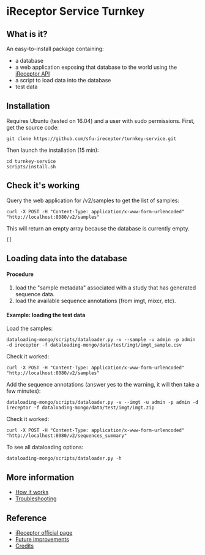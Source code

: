 # iReceptor Service Turnkey 



## What is it?
An easy-to-install package containing:
- a database
- a web application exposing that database to the world using the [iReceptor API](https://github.com/sfu-ireceptor/api)
- a script to load data into the database
- test data



## Installation
Requires Ubuntu (tested on 16.04) and a user with sudo permissions. First, get the source code:

```
git clone https://github.com/sfu-ireceptor/turnkey-service.git
```

Then launch the installation (15 min):
```
cd turnkey-service
scripts/install.sh 
```


## Check it's working
Query the web application for /v2/samples to get the list of samples:
```
curl -X POST -H "Content-Type: application/x-www-form-urlencoded" "http://localhost:8080/v2/samples"
```

This will return an empty array because the database is currently empty.
```
[]
```

## Loading data into the database
#### Procedure
1. load the "sample metadata" associated with a study that has generated sequence data.
2. load the available sequence annotations (from imgt, mixcr, etc).


#### Example: loading the test data
Load the samples:
```
dataloading-mongo/scripts/dataloader.py -v --sample -u admin -p admin -d ireceptor -f dataloading-mongo/data/test/imgt/imgt_sample.csv
```

Check it worked:
```
curl -X POST -H "Content-Type: application/x-www-form-urlencoded" "http://localhost:8080/v2/samples"
```

Add the sequence annotations (answer yes to the warning, it will then take a few minutes):
```
dataloading-mongo/scripts/dataloader.py -v --imgt -u admin -p admin -d ireceptor -f dataloading-mongo/data/test/imgt/imgt.zip
```

Check it worked:
```
curl -X POST -H "Content-Type: application/x-www-form-urlencoded" "http://localhost:8080/v2/sequences_summary"
```

To see all dataloading options:
```
dataloading-mongo/scripts/dataloader.py -h
```

## More information
- [How it works](docs/how_it_works.md)
- [Troubleshooting](docs/troubleshooting.md)


## Reference
- [iReceptor official page](http://ireceptor.org)
- [Future improvements](docs/future_improvements.md)
- [Credits](docs/credits.md)

